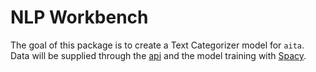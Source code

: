 # NLP Workbench

The goal of this package is to create a Text Categorizer model for `aita`. Data will be supplied through the [api](../api) and the model training with [Spacy](https://spacy.io).
